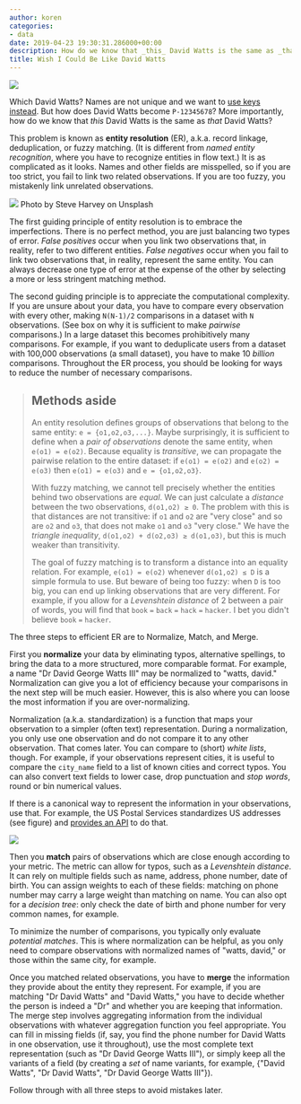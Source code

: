 ```yaml
---
author: koren
categories:
- data
date: 2019-04-23 19:30:31.286000+00:00
description: How do we know that _this_ David Watts is the same as _that_ David Watts?
title: Wish I Could Be Like David Watts
---
```

![](https://thepracticaldev.s3.amazonaws.com/i/ejv1y7jycmflj7isa14k.png)

Which David Watts? Names are not unique and we want to [use keys instead](https://medium.com/data-architect/choose-great-keys-d9ebe0485ec5). But how does David Watts become `P-12345678`? More importantly, how do we know that _this_ David Watts is the same as _that_ David Watts?

This problem is known as __entity resolution__ (ER), a.k.a. record linkage, deduplication, or fuzzy matching. (It is different from _named entity recognition_, where you have to recognize entities in flow text.) It is as complicated as it looks. Names and other fields are misspelled, so if you are too strict, you fail to link two related observations. If you are too fuzzy, you mistakenly link unrelated observations.

![](https://thepracticaldev.s3.amazonaws.com/i/uc422l830k173bp7omq0.jpg)
Photo by Steve Harvey on Unsplash

The first guiding principle of entity resolution is to embrace the imperfections. There is no perfect method, you are just balancing two types of error. _False positives_ occur when you link two observations that, in reality, refer to two different entities. _False negatives_ occur when you fail to link two observations that, in reality, represent the same entity. You can always decrease one type of error at the expense of the other by selecting a more or less stringent matching method.

The second guiding principle is to appreciate the computational complexity. If you are unsure about your data, you have to compare every observation with every other, making `N(N-1)/2` comparisons in a dataset with `N` observations. (See box on why it is sufficient to make _pairwise_ comparisons.) In a large dataset this becomes prohibitively many comparisons. For example, if you want to deduplicate users from a dataset with 100,000 observations (a small dataset), you have to make 10 _billion_ comparisons. Throughout the ER process, you should be looking for ways to reduce the number of necessary comparisons.

> ## Methods aside
> An entity resolution defines groups of observations that belong to the same entity: `e = {o1,o2,o3,...}`. Maybe surprisingly, it is sufficient to define when a _pair of observations_ denote the same entity, when `e(o1) = e(o2)`. Because equality is _transitive_, we can propagate the pairwise relation to the entire dataset: if `e(o1) = e(o2)` and `e(o2) = e(o3)` then `e(o1) = e(o3)` and `e = {o1,o2,o3}`.
>
> With fuzzy matching, we cannot tell precisely whether the entities behind two observations are _equal_. We can just calculate a _distance_ between the two observations, `d(o1,o2) ≥ 0`. The problem with this is that distances are not transitive: if `o1` and `o2` are "very close" and so are `o2` and `o3`, that does not make `o1` and `o3` "very close." We have the _triangle inequality_, `d(o1,o2) + d(o2,o3) ≥ d(o1,o3)`, but this is much weaker than transitivity. 
>
> The goal of fuzzy matching is to transform a distance into an equality relation. For example, `e(o1) = e(o2)` whenever `d(o1,o2) ≤ D` is a simple formula to use. But beware of being too fuzzy: when `D` is too big, you can end up linking observations that are very different. For example, if you allow for a _Levenshtein distance_ of 2 between a pair of words, you will find that
`book` `=` `back` `=` `hack` `=` `hacker`. I bet you didn't believe `book` `=` `hacker`.

The three steps to efficient ER are to Normalize, Match, and Merge.

First you __normalize__ your data by eliminating typos, alternative spellings, to bring the data to a more structured, more comparable format. For example, a name "Dr David George Watts III" may be normalized to "watts, david." Normalization can give you a lot of efficiency because your comparisons in the next step will be much easier. However, this is also where you can loose the most information if you are over-normalizing. 

Normalization (a.k.a. standardization) is a function that maps your observation to a simpler (often text) representation. During a normalization, you only use one observation and do not compare it to any other observation. That comes later. You can compare to (short) _white lists_, though. For example, if your observations represent cities, it is useful to compare the `city_name` field to a list of known cities and correct typos. You can also convert text fields to lower case, drop punctuation and _stop words_, round or bin numerical values.

If there is a canonical way to represent the information in your observations, use that. For example, the US Postal Services standardizes US addresses (see figure) and [provides an API](https://www.usps.com/business/web-tools-apis/address-information-api.htm) to do that. 

![](https://thepracticaldev.s3.amazonaws.com/i/dy4d171gkjmql3lltxr4.png)

Then you __match__ pairs of observations which are close enough according to your metric. The metric can allow for typos, such as a _Levenshtein distance_. It can rely on multiple fields such as name, address, phone number, date of birth. You can assign weights to each of these fields: matching on phone number may carry a large weight than matching on name. You can also opt for a _decision tree_: only check the date of birth and phone number for very common names, for example.

To minimize the number of comparisons, you typically only evaluate _potential matches_. This is where normalization can be helpful, as you only need to compare observations with normalized names of "watts, david," or those within the same city, for example.

Once you matched related observations, you have to __merge__ the information they provide about the entity they represent. For example, if you are matching "Dr David Watts" and "David Watts," you have to decide whether the person is indeed a "Dr" and whether you are keeping that information. The merge step involves aggregating information from the individual observations with whatever aggregation function you feel appropriate. You can fill in missing fields (if, say, you find the phone number for David Watts in one observation, use it throughout), use the most complete text representation (such as "Dr David George Watts III"), or simply keep all the variants of a field (by creating a _set_ of name variants, for example, {"David Watts", "Dr David Watts", "Dr David George Watts III"}). 

Follow through with all three steps to avoid mistakes later.